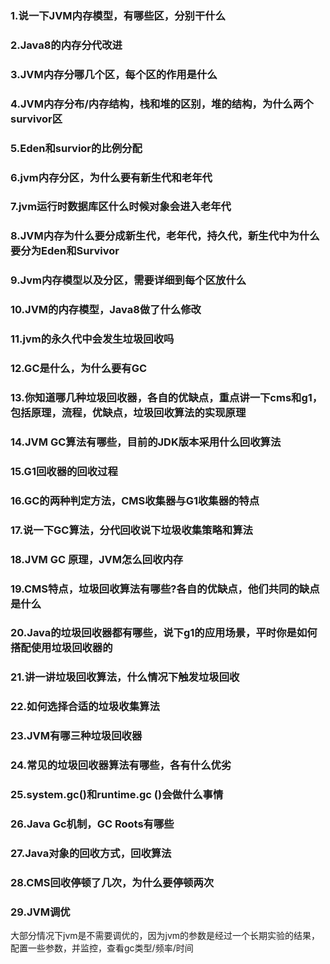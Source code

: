 ### 1.说一下JVM内存模型，有哪些区，分别干什么





### 2.Java8的内存分代改进





### 3.JVM内存分哪几个区，每个区的作用是什么







### 4.JVM内存分布/内存结构，栈和堆的区别，堆的结构，为什么两个survivor区





### 5.Eden和survior的比例分配





### 6.jvm内存分区，为什么要有新生代和老年代





### 7.jvm运行时数据库区什么时候对象会进入老年代









### 8.JVM内存为什么要分成新生代，老年代，持久代，新生代中为什么要分为Eden和Survivor







### 9.Jvm内存模型以及分区，需要详细到每个区放什么





### 10.JVM的内存模型，Java8做了什么修改





### 11.jvm的永久代中会发生垃圾回收吗











### 12.GC是什么，为什么要有GC





### 13.你知道哪几种垃圾回收器，各自的优缺点，重点讲一下cms和g1，包括原理，流程，优缺点，垃圾回收算法的实现原理





### 14.JVM GC算法有哪些，目前的JDK版本采用什么回收算法





### 15.G1回收器的回收过程





### 16.GC的两种判定方法，CMS收集器与G1收集器的特点





### 17.说一下GC算法，分代回收说下垃圾收集策略和算法





### 18.JVM GC 原理，JVM怎么回收内存







### 19.CMS特点，垃圾回收算法有哪些?各自的优缺点，他们共同的缺点是什么



 

### 20.Java的垃圾回收器都有哪些，说下g1的应用场景，平时你是如何搭配使用垃圾回收器的











### 21.讲一讲垃圾回收算法，什么情况下触发垃圾回收



### 22.如何选择合适的垃圾收集算法





### 23.JVM有哪三种垃圾回收器









### 24.常见的垃圾回收器算法有哪些，各有什么优劣





### 25.system.gc()和runtime.gc ()会做什么事情





### 26.Java Gc机制，GC Roots有哪些





### 27.Java对象的回收方式，回收算法





### 28.CMS回收停顿了几次，为什么要停顿两次







### 29.JVM调优

大部分情况下jvm是不需要调优的，因为jvm的参数是经过一个长期实验的结果，配置一些参数，并监控，查看gc类型/频率/时间





























































































































































